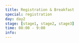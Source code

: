 ```yaml
---
title: Registration & Breakfast
special: registration
day: day2
stage: [stage1, stage2, stage3]
time: 08:00 - 9:00
info: 
---
```

